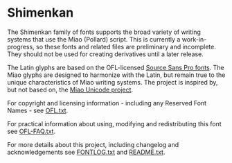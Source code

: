 # Shimenkan

The Shimenkan family of fonts supports the broad variety of writing systems that use the Miao (Pollard) script. This is currently a work-in-progress, so these fonts and related files are preliminary and incomplete. They should not be used for creating derivatives until a later release.

The Latin glyphs are based on the OFL-licensed [Source Sans Pro fonts](https://github.com/adobe-fonts/source-sans-pro). The Miao glyphs are designed to harmonize with the Latin, but remain true to the unique characteristics of Miao writing systems. The project is inspired by, but not based on, the [Miao Unicode project](https://github.com/phjamr/MiaoUnicode).

For copyright and licensing information - including any Reserved Font Names - see [OFL.txt](OFL.txt).

For practical information about using, modifying and redistributing this font see [OFL-FAQ.txt](OFL-FAQ.txt).

For more details about this project, including changelog and acknowledgements see [FONTLOG.txt](FONTLOG.txt) and [README.txt](README.txt).
